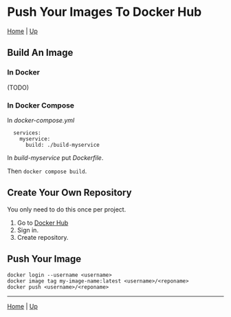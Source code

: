 # Push Your Images To Docker Hub

[Home](../index) | [Up](wsl-index)

## Build An Image

### In Docker

(TODO)

### In Docker Compose

In *docker-compose.yml*

```
  services:
    myservice:
      build: ./build-myservice
```      

In *build-myservice* put *Dockerfile*.

Then ``docker compose build``.

## Create Your Own Repository

You only need to do this once per project.

1. Go to [Docker Hub](https://hub.docker.com/)
1. Sign in.
1. Create repository.

## Push Your Image

```
docker login --username <username>
docker image tag my-image-name:latest <username>/<reponame>
docker push <username>/<reponame>
```

---
[Home](../index) | [Up](wsl-index)
